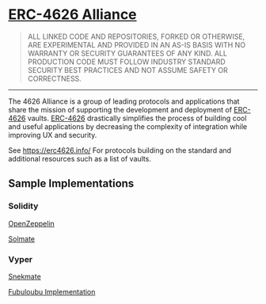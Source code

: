 # [ERC-4626 Alliance](https://erc4626.info/)

> ALL LINKED CODE AND REPOSITORIES, FORKED OR OTHERWISE, ARE EXPERIMENTAL AND PROVIDED IN AN AS-IS BASIS WITH NO WARRANTY OR SECURITY GUARANTEES OF ANY KIND. ALL PRODUCTION CODE MUST FOLLOW INDUSTRY STANDARD SECURITY BEST PRACTICES AND NOT ASSUME SAFETY OR CORRECTNESS.

---

The 4626 Alliance is a group of leading protocols and applications that share the mission of supporting the development and deployment of [ERC-4626](https://eips.ethereum.org/EIPS/eip-4626) vaults. [ERC-4626](https://eips.ethereum.org/EIPS/eip-4626) drastically simplifies the process of building cool and useful applications by decreasing the complexity of integration while improving UX and security.

See https://erc4626.info/ For protocols building on the standard and additional resources such as a list of vaults.

## Sample Implementations
### Solidity
[OpenZeppelin](https://github.com/OpenZeppelin/openzeppelin-contracts/blob/master/contracts/token/ERC20/extensions/ERC4626.sol)

[Solmate](https://github.com/transmissions11/solmate/blob/main/src/mixins/ERC4626.sol)

### Vyper
[Snekmate](https://github.com/pcaversaccio/snekmate/blob/main/src/extensions/ERC4626.vy)

[Fubuloubu Implementation](https://github.com/ERC4626-Alliance/ERC4626/blob/main/contracts/VyperVault.vy)
